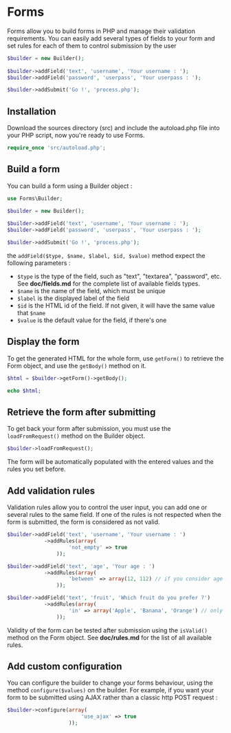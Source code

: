 # Forms

Forms allow you to build forms in PHP and manage their validation requirements.
You can easily add several types of fields to your form and set rules for each of them to control submission by the user

```php
$builder = new Builder();
  
$builder->addField('text', 'username', 'Your username : ');
$builder->addField('password', 'userpass', 'Your userpass : ');

$builder->addSubmit('Go !', 'process.php');
```

## Installation

Download the sources directory (src) and include the autoload.php file into your PHP script, now you're ready to use Forms.
```php
require_once 'src/autoload.php';
```

## Build a form

You can build a form using a Builder object :
```php
use Forms\Builder;

$builder = new Builder();
  
$builder->addField('text', 'username', 'Your username : ');
$builder->addField('password', 'userpass', 'Your userpass : ');

$builder->addSubmit('Go !', 'process.php');
```
the `addField($type, $name, $label, $id, $value)` method expect the following parameters :
- `$type` is the type of the field, such as "text", "textarea", "password", etc. See <b>doc/fields.md</b> for the complete list of available fields types.
- `$name` is the name of the field, which must be unique
- `$label` is the displayed label of the field
- `$id` is the HTML id of the field. If not given, it will have the same value that `$name`
- `$value` is the default value for the field, if there's one

## Display the form

To get the generated HTML for the whole form, use `getForm()` to retrieve the Form object, and use the `getBody()` method on it.
```php
$html = $builder->getForm()->getBody();

echo $html;
```

## Retrieve the form after submitting

To get back your form after submission, you must use the `loadFromRequest()` method on the Builder object.
```php
$builder->loadFromRequest();
```
The form will be automatically populated with the entered values and the rules you set before.

## Add validation rules

Validation rules allow you to control the user input, you can add one or several rules to the same field. If one of the rules is not
respected when the form is submitted, the form is considered as not valid.
```php
$builder->addField('text', 'username', 'Your username : ')
            ->addRules(array(
                    'not_empty' => true
                ));

$builder->addField('text', 'age', 'Your age : ')
            ->addRules(array(
                    'between' => array(12, 112) // if you consider age is valid if it is between 12 and 122 y.o
                ));

$builder->addField('text', 'fruit', 'Which fruit do you prefer ?')
            ->addRules(array(
                    'in' => array('Apple', 'Banana', 'Orange') // only 'Apple', 'Banana' and 'Orange' are valid values
                ));
```

Validity of the form can be tested after submission using the `isValid()` method on the Form object.
See <b>doc/rules.md</b> for the list of all available rules.

## Add custom configuration

You can configure the builder to change your forms behaviour, using the method `configure($values)` on the builder.
For example, if you want your form to be submitted using AJAX rather than a classic http POST request :
```php
$builder->configure(array(
                        'use_ajax' => true
                    ));
```
